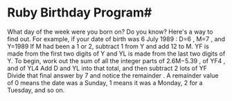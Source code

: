 # Ruby Birthday Program#
What day of the week were you born on? Do you know?
Here's a way to find out.
For example, if your date of birth was 6 July 1989 :
D=6 , M=7 , and Y=1989
If M had been a 1 or 2, subtract 1 from Y and add 12 to M.
YF is made from the first two digits of Y and YL is made from the last two digits of Y.
To begin, work out the sum of all the integer parts of 2.6M−5.39 , of YF4 , and of YL4
Add D and YL into that total, and then subtract 2 lots of YF
Divide that final answer by 7 and notice the remainder .
A remainder value of 0 means the date was a Sunday, 1 means it was a Monday, 2 for a
Tuesday, and so on.
